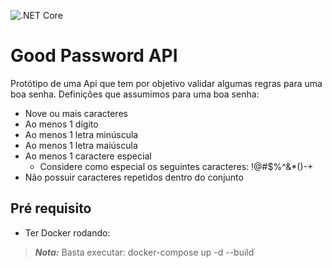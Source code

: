 ![.NET Core](https://github.com/joedersantos/PrototipoAutFidelidade/workflows/.NET%20Core/badge.svg)

# Good Password API
Protótipo de uma Api que tem por objetivo validar algumas regras para uma boa senha. 
Definições que assumimos para uma boa senha:
- Nove ou mais caracteres
- Ao menos 1 dígito
- Ao menos 1 letra minúscula
- Ao menos 1 letra maiúscula
- Ao menos 1 caractere especial
  - Considere como especial os seguintes caracteres: !@#$%^&*()-+
- Não possuir caracteres repetidos dentro do conjunto

## Pré requisito
- Ter Docker rodando:
> **_Nota:_** Basta executar: docker-compose up -d --build



